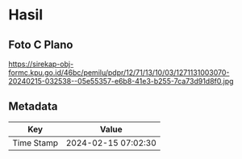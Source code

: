 # Hasil

## Foto C Plano

https://sirekap-obj-formc.kpu.go.id/46bc/pemilu/pdpr/12/71/13/10/03/1271131003070-20240215-032538--05e55357-e6b8-41e3-b255-7ca73d91d8f0.jpg


## Metadata

| Key        | Value               |
| ---------- | ------------------- |
| Time Stamp | 2024-02-15 07:02:30 |



